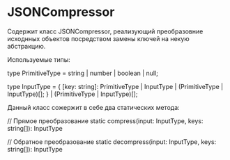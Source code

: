 # JSONCompressor

Содержит класс JSONCompressor, реализующий преобразовние исходнных объектов посредством замены ключей на некую абстракцию.

Используемые типы:

type PrimitiveType = string | number | boolean | null;

type InputType = {
    [key: string]: PrimitiveType | InputType | (PrimitiveType | InputType)[];
} | (PrimitiveType | InputType)[];

Данный класс сожержит в себе два статических метода:

// Прямое преобразование
static compress(input: InputType, keys: string[]): InputType

// Обратное преобразование
static decompress(input: InputType, keys: string[]): InputType
